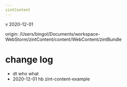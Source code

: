 ```yaml
---
zintContent
---
```


v 2020-12-01

origin: /Users/bingol/Documents/workspace-WebStorm/zintContent/content/WebContent/zintBundle

# change log
- dt         who what
- 2020-12-01 hb zint-content-example